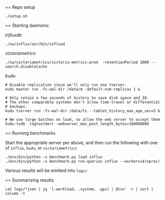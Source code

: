 == Repo setup

```
./setup.sh
```

== Starting daemons:

*influxdb*
```
./sw/influx/usr/bin/influxd 
```

*victoriametrics*
```
./sw/victoriametrics/victoria-metrics-prod  -retentionPeriod 1000 --search.disableCache
```

*kudu*

```
# Disable replication since we'll only run one tserver.
kudu master run -fs-wal-dir /data/m -default-num-replicas 1 &

# Only retain a few seconds of history to save disk space and IO.
# The other comparable systems don't allow time-travel or differential
# backups.
kudu tserver run -fs-wal-dir /data/ts --tablet_history_max_age_sec=5 &

# We use large batches on load, so allow the web server to accept them
kudu-tsdb -logtostderr -webserver_max_post_length_bytes=100000000
```
== Running benchmarks

Start the appropriate server per above, and then run the following with one of
`influx`, `kudu`, or `victoriametrics`:

```
./env/bin/python -u benchmark.py load influx
./env/bin/python -u benchmark.py run-queries influx --workers=$(nproc) 
```

Various results will be emitted into `logs/`

== Summarizing results

```
cat logs/*json | jq '[.workload, .system, .qps] | @tsv' -r | sort | column -t 
```
